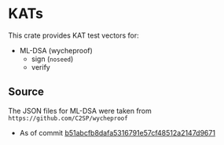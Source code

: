 # KATs

This crate provides KAT test vectors for:
- ML-DSA (wycheproof)
    - sign (`noseed`)
    - verify

## Source

The JSON files for ML-DSA were taken from `https://github.com/C2SP/wycheproof`
* As of commit [b51abcfb8dafa5316791e57cf48512a2147d9671](https://github.com/C2SP/wycheproof/tree/b51abcfb8dafa5316791e57cf48512a2147d9671)
